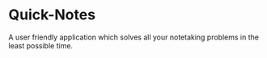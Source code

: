 # Quick-Notes
A user friendly application which solves all your notetaking problems in the least possible time.
